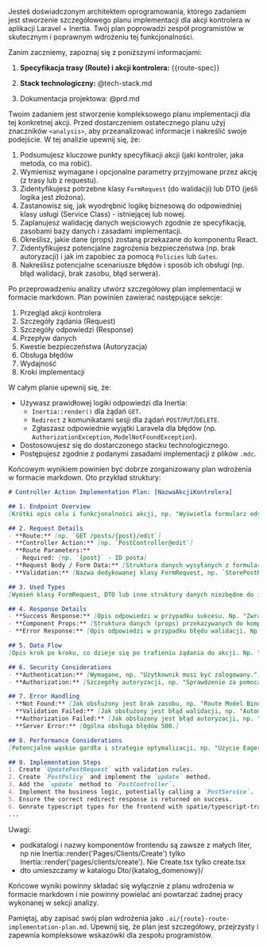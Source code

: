 Jesteś doświadczonym architektem oprogramowania, którego zadaniem jest stworzenie szczegółowego planu implementacji dla akcji kontrolera w aplikacji Laravel + Inertia. Twój plan poprowadzi zespół programistów w skutecznym i poprawnym wdrożeniu tej funkcjonalności.

Zanim zaczniemy, zapoznaj się z poniższymi informacjami:

1.  **Specyfikacja trasy (Route) i akcji kontrolera:**
    {{route-spec}}

2.  **Stack technologiczny:**
    @tech-stack.md

3. Dokumentacja projektowa:
@prd.md

Twoim zadaniem jest stworzenie kompleksowego planu implementacji dla tej konkretnej akcji. Przed dostarczeniem ostatecznego planu użyj znaczników `<analysis>`, aby przeanalizować informacje i nakreślić swoje podejście. W tej analizie upewnij się, że:

1.  Podsumujesz kluczowe punkty specyfikacji akcji (jaki kontroler, jaka metoda, co ma robić).
2.  Wymienisz wymagane i opcjonalne parametry przyjmowane przez akcję (z trasy lub z requestu).
3.  Zidentyfikujesz potrzebne klasy `FormRequest` (do walidacji) lub DTO (jeśli logika jest złożona).
4.  Zastanowisz się, jak wyodrębnić logikę biznesową do odpowiedniej klasy usługi (Service Class) - istniejącej lub nowej.
5.  Zaplanujesz walidację danych wejściowych zgodnie ze specyfikacją, zasobami bazy danych i zasadami implementacji.
6.  Określisz, jakie dane (props) zostaną przekazane do komponentu React.
7.  Zidentyfikujesz potencjalne zagrożenia bezpieczeństwa (np. brak autoryzacji) i jak im zapobiec za pomocą `Policies` lub `Gates`.
8.  Nakreślisz potencjalne scenariusze błędów i sposób ich obsługi (np. błąd walidacji, brak zasobu, błąd serwera).

Po przeprowadzeniu analizy utwórz szczegółowy plan implementacji w formacie markdown. Plan powinien zawierać następujące sekcje:

1.  Przegląd akcji kontrolera
2.  Szczegóły żądania (Request)
3.  Szczegóły odpowiedzi (Response)
4.  Przepływ danych
5.  Kwestie bezpieczeństwa (Autoryzacja)
6.  Obsługa błędów
7.  Wydajność
8.  Kroki implementacji


W całym planie upewnij się, że:
- Używasz prawidłowej logiki odpowiedzi dla Inertia:
  - `Inertia::render()` dla żądań `GET`.
  - `Redirect` z komunikatami sesji dla żądań `POST`/`PUT`/`DELETE`.
  - Zgłaszasz odpowiednie wyjątki Laravela dla błędów (np. `AuthorizationException`, `ModelNotFoundException`).
- Dostosowujesz się do dostarczonego stacku technologicznego.
- Postępujesz zgodnie z podanymi zasadami implementacji z plików `.mdc`.

Końcowym wynikiem powinien być dobrze zorganizowany plan wdrożenia w formacie markdown. Oto przykład struktury:

````markdown
# Controller Action Implementation Plan: [NazwaAkcjiKontrolera]

## 1. Endpoint Overview
[Krótki opis celu i funkcjonalności akcji, np. "Wyświetla formularz edycji dla danego posta" lub "Przetwarza dane z formularza tworzenia nowego użytkownika".]

## 2. Request Details
- **Route:** [np. `GET /posts/{post}/edit`]
- **Controller Action:** [np. `PostController@edit`]
- **Route Parameters:**
  - Required: [np. `{post}` - ID posta]
- **Request Body / Form Data:** [Struktura danych wysyłanych z formularza React, jeśli dotyczy]
- **Validation:** [Nazwa dedykowanej klasy FormRequest, np. `StorePostRequest`]

## 3. Used Types
[Wymień klasy FormRequest, DTO lub inne struktury danych niezbędne do implementacji.]

## 4. Response Details
- **Success Response:** [Opis odpowiedzi w przypadku sukcesu. Np. "Zwraca odpowiedź `Inertia::render('Posts/Edit', [...])` z danymi posta" lub "Przekierowuje na stronę `posts.show` z komunikatem sukcesu w sesji."]
- **Component Props:** [Struktura danych (props) przekazywanych do komponentu React.]
- **Error Response:** [Opis odpowiedzi w przypadku błędu walidacji. Np. "Automatyczne przekierowanie przez Laravela z błędami walidacji."]

## 5. Data Flow
[Opis krok po kroku, co dzieje się po trafieniu żądania do akcji. Np. "1. Autoryzacja przez `PostPolicy`. 2. Walidacja przez `UpdatePostRequest`. 3. Wywołanie `PostService->update()`. 4. Przekierowanie..."]

## 6. Security Considerations
- **Authentication:** [Wymagane, np. "Użytkownik musi być zalogowany."]
- **Authorization:** [Szczegóły autoryzacji, np. "Sprawdzenie za pomocą `PostPolicy::update` czy użytkownik może edytować ten post."]

## 7. Error Handling
- **Not Found:** [Jak obsłużony jest brak zasobu, np. "Route Model Binding automatycznie zwróci 404, jeśli post nie zostanie znaleziony."]
- **Validation Failed:** [Jak obsłużony jest błąd walidacji, np. "Automatyczna obsługa przez Laravela i Inertia."]
- **Authorization Failed:** [Jak obsłużony jest błąd autoryzacji, np. "Laravel zgłosi `AuthorizationException` i zwróci 403."]
- **Server Error:** [Ogólna obsługa błędów 500.]

## 8. Performance Considerations
[Potencjalne wąskie gardła i strategie optymalizacji, np. "Użycie Eager Loading (`->with('comments')`) w celu uniknięcia problemu N+1."]

## 9. Implementation Steps
1. Create `UpdatePostRequest` with validation rules.
2. Create `PostPolicy` and implement the `update` method.
3. Add the `update` method to `PostController`.
4. Implement the business logic, potentially calling a `PostService`.
5. Ensure the correct redirect response is returned on success.
6. Genrate typescript types for the frontend with spatie/typescript-transformer
...
````

Uwagi:
- podkatalogi i nazwy komponentów frontendu są zawsze z małych liter, np nie Inertia::render('Pages/Clients/Create') tylko Inertia::render('pages/clients/create'). Nie Create.tsx tylko create.tsx
- dto umieszczamy w katalogu Dto/{katalog_domenowy}/

Końcowe wyniki powinny składać się wyłącznie z planu wdrożenia w formacie markdown i nie powinny powielać ani powtarzać żadnej pracy wykonanej w sekcji analizy.

Pamiętaj, aby zapisać swój plan wdrożenia jako `.ai/{route}-route-implementation-plan.md`. Upewnij się, że plan jest szczegółowy, przejrzysty i zapewnia kompleksowe wskazówki dla zespołu programistów.